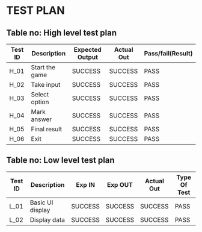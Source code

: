 # TEST PLAN
## Table no: High level test plan

| **Test ID** | **Description** | **Expected Output** | **Actual Out** |**Pass/fail(Result)**  |    
|-------------|-----------------|  ------------       |-------------   |----------------       |
|  H_01       |Start the game   |  SUCCESS            |SUCCESS         | PASS                  |
|  H_02       |Take input       |  SUCCESS            |SUCCESS         | PASS                  |
|  H_03       |Select option    |  SUCCESS            |SUCCESS         | PASS                  |
|  H_04       |Mark answer      |  SUCCESS            |SUCCESS         | PASS                  |
|  H_05       |Final result     |  SUCCESS            |SUCCESS         | PASS                  |
|  H_06       |Exit             |  SUCCESS            |SUCCESS         | PASS                  |

## Table no: Low level test plan
| **Test ID** | **Description**   | **Exp IN** | **Exp OUT** | **Actual Out** |**Type Of Test**  |    
|-------------|-------------------|------------|-------------|----------------|------------------|
|  L_01       |Basic UI display   |  SUCCESS   |SUCCESS      |SUCCESS         |PASS              | 
|  L_02       |Display data       |  SUCCESS   |SUCCESS      |SUCCESS         |PASS              |

